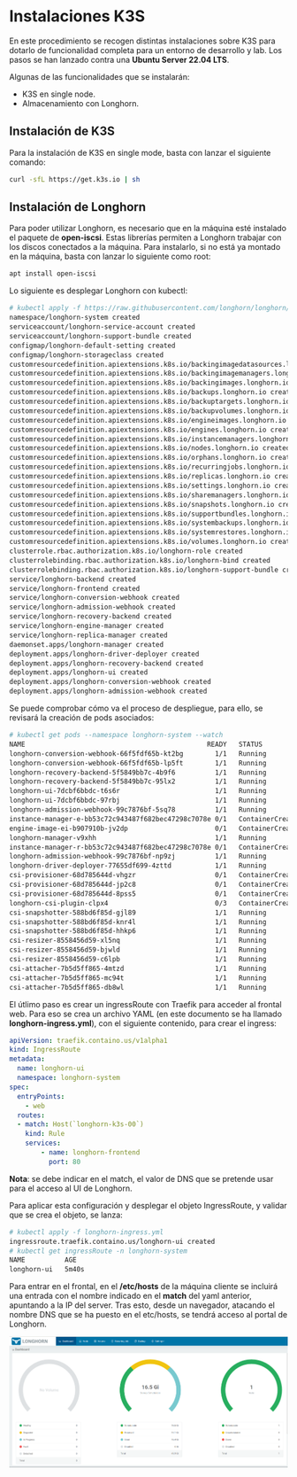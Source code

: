 # Instalaciones K3S
En este procedimiento se recogen distintas instalaciones sobre K3S para dotarlo de funcionalidad completa para un entorno de desarrollo y lab. Los pasos se han lanzado contra una **Ubuntu Server 22.04 LTS**.

Algunas de las funcionalidades que se instalarán:
- K3S en single node.
- Almacenamiento con Longhorn.


## Instalación de K3S
Para la instalación de K3S en single mode, basta con lanzar el siguiente comando:
```bash
curl -sfL https://get.k3s.io | sh 
```

## Instalación de Longhorn
Para poder utilizar Longhorn, es necesario que en la máquina esté instalado el paquete de **open-iscsi**. Estas librerías permiten a Longhorn trabajar con los discos conectados a la máquina. Para instalarlo, si no está ya montado en la máquina, basta con lanzar lo siguiente como root:
```bash
apt install open-iscsi
```
Lo siguiente es desplegar Longhorn con kubectl:
```bash
# kubectl apply -f https://raw.githubusercontent.com/longhorn/longhorn/master/deploy/longhorn.yaml
namespace/longhorn-system created
serviceaccount/longhorn-service-account created
serviceaccount/longhorn-support-bundle created
configmap/longhorn-default-setting created
configmap/longhorn-storageclass created
customresourcedefinition.apiextensions.k8s.io/backingimagedatasources.longhorn.io created
customresourcedefinition.apiextensions.k8s.io/backingimagemanagers.longhorn.io created
customresourcedefinition.apiextensions.k8s.io/backingimages.longhorn.io created
customresourcedefinition.apiextensions.k8s.io/backups.longhorn.io created
customresourcedefinition.apiextensions.k8s.io/backuptargets.longhorn.io created
customresourcedefinition.apiextensions.k8s.io/backupvolumes.longhorn.io created
customresourcedefinition.apiextensions.k8s.io/engineimages.longhorn.io created
customresourcedefinition.apiextensions.k8s.io/engines.longhorn.io created
customresourcedefinition.apiextensions.k8s.io/instancemanagers.longhorn.io created
customresourcedefinition.apiextensions.k8s.io/nodes.longhorn.io created
customresourcedefinition.apiextensions.k8s.io/orphans.longhorn.io created
customresourcedefinition.apiextensions.k8s.io/recurringjobs.longhorn.io created
customresourcedefinition.apiextensions.k8s.io/replicas.longhorn.io created
customresourcedefinition.apiextensions.k8s.io/settings.longhorn.io created
customresourcedefinition.apiextensions.k8s.io/sharemanagers.longhorn.io created
customresourcedefinition.apiextensions.k8s.io/snapshots.longhorn.io created
customresourcedefinition.apiextensions.k8s.io/supportbundles.longhorn.io created
customresourcedefinition.apiextensions.k8s.io/systembackups.longhorn.io created
customresourcedefinition.apiextensions.k8s.io/systemrestores.longhorn.io created
customresourcedefinition.apiextensions.k8s.io/volumes.longhorn.io created
clusterrole.rbac.authorization.k8s.io/longhorn-role created
clusterrolebinding.rbac.authorization.k8s.io/longhorn-bind created
clusterrolebinding.rbac.authorization.k8s.io/longhorn-support-bundle created
service/longhorn-backend created
service/longhorn-frontend created
service/longhorn-conversion-webhook created
service/longhorn-admission-webhook created
service/longhorn-recovery-backend created
service/longhorn-engine-manager created
service/longhorn-replica-manager created
daemonset.apps/longhorn-manager created
deployment.apps/longhorn-driver-deployer created
deployment.apps/longhorn-recovery-backend created
deployment.apps/longhorn-ui created
deployment.apps/longhorn-conversion-webhook created
deployment.apps/longhorn-admission-webhook created
```
Se puede comprobar cómo va el proceso de despliegue, para ello, se revisará la creación de pods asociados:
```bash
# kubectl get pods --namespace longhorn-system --watch
NAME                                              READY   STATUS              RESTARTS   AGE
longhorn-conversion-webhook-66f5fdf65b-kt2bg        1/1   Running             0          3m3s
longhorn-conversion-webhook-66f5fdf65b-lp5ft        1/1   Running             0          3m3s
longhorn-recovery-backend-5f5849bb7c-4b9f6          1/1   Running             0          3m3s
longhorn-recovery-backend-5f5849bb7c-95lx2          1/1   Running             0          3m3s
longhorn-ui-7dcbf6bbdc-t6s6r                        1/1   Running             0          3m3s
longhorn-ui-7dcbf6bbdc-97rbj                        1/1   Running             0          3m3s
longhorn-admission-webhook-99c7876bf-5sq78          1/1   Running             0          3m2s
instance-manager-e-bb53c72c943487f682bec47298c7078e 0/1   ContainerCreating   0          2m2s
engine-image-ei-b907910b-jv2dp                      0/1   ContainerCreating   0          2m2s
longhorn-manager-v9xhh                              1/1   Running             0          3m3s
instance-manager-r-bb53c72c943487f682bec47298c7078e 0/1   ContainerCreating   0          2m2s
longhorn-admission-webhook-99c7876bf-np9zj          1/1   Running             0          3m3s
longhorn-driver-deployer-77655df699-4zttd           1/1   Running             0          3m3s
csi-provisioner-68d785644d-vhgzr                    0/1   ContainerCreating   0          109s
csi-provisioner-68d785644d-jp2c8                    0/1   ContainerCreating   0          109s
csi-provisioner-68d785644d-8pss5                    0/1   ContainerCreating   0          109s
longhorn-csi-plugin-clpx4                           0/3   ContainerCreating   0          108s
csi-snapshotter-588bd6f85d-gjl89                    1/1   Running             0          108s
csi-snapshotter-588bd6f85d-knr4l                    1/1   Running             0          108s
csi-snapshotter-588bd6f85d-hhkp6                    1/1   Running             0          108s
csi-resizer-8558456d59-xl5nq                        1/1   Running             0          109s
csi-resizer-8558456d59-bjwld                        1/1   Running             0          109s
csi-resizer-8558456d59-c6lpb                        1/1   Running             0          109s
csi-attacher-7b5d5ff865-4mtzd                       1/1   Running             0          109s
csi-attacher-7b5d5ff865-mc94t                       1/1   Running             0          109s
csi-attacher-7b5d5ff865-db8wl                       1/1   Running             0          109s
```
El útlimo paso es crear un ingressRoute con Traefik para acceder al frontal web. Para eso se crea un archivo YAML (en este documento se ha llamado **longhorn-ingress.yml**), con el siguiente contenido, para crear el ingress:
```yaml
apiVersion: traefik.containo.us/v1alpha1
kind: IngressRoute
metadata:
  name: longhorn-ui
  namespace: longhorn-system
spec:
  entryPoints:
    - web
  routes:
  - match: Host(`longhorn-k3s-00`)
    kind: Rule
    services:
        - name: longhorn-frontend
          port: 80
```
**Nota**: se debe indicar en el match, el valor de DNS que se pretende usar para el acceso al UI de Longhorn.

Para aplicar esta configuración y desplegar el objeto IngressRoute, y validar que se crea el objeto, se lanza:
```bash
# kubectl apply -f longhorn-ingress.yml 
ingressroute.traefik.containo.us/longhorn-ui created
# kubectl get ingressRoute -n longhorn-system
NAME          AGE
longhorn-ui   5m40s
```
Para entrar en el frontal, en el **/etc/hosts** de la máquina cliente se incluirá una entrada con el nombre indicado en el **match** del yaml anterior, apuntando a la IP del server. Tras esto, desde un navegador, atacando el nombre DNS que se ha puesto en el etc/hosts, se tendrá acceso al portal de Longhorn.

![longhorn](../images/longhorn-ui.png)